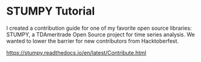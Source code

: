 # STUMPY Tutorial

I created a contribution guide for one of my favorite open source libraries: STUMPY, a TDAmeritrade Open Source project for time series analysis. We wanted to lower the barrier for new contributors from Hacktoberfest.

https://stumpy.readthedocs.io/en/latest/Contribute.html
